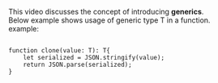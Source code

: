 This video discusses the concept of introducing <strong>generics</strong>. <br>
Below example shows usage of generic type T in a function. <br>
example: <br>
<pre>
<code>
function clone<T>(value: T): T{
    let serialized = JSON.stringify(value);
    return JSON.parse(serialized);
}
</code>
</pre>
